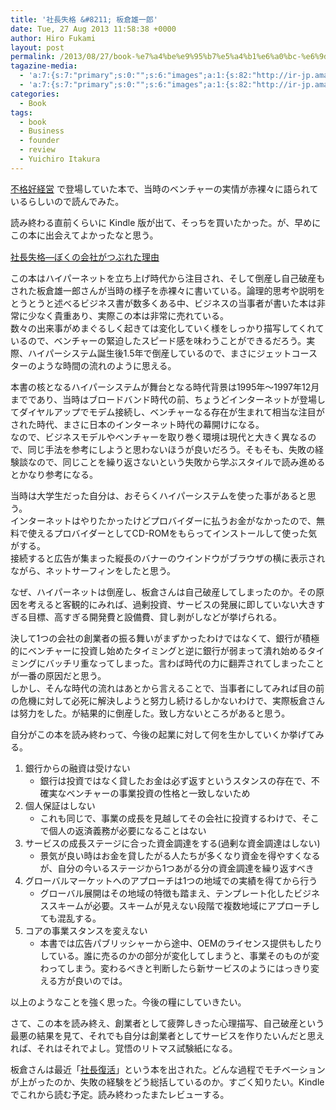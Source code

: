 ```yaml
---
title: '社長失格 &#8211; 板倉雄一郎'
date: Tue, 27 Aug 2013 11:58:38 +0000
author: Hiro Fukami
layout: post
permalink: /2013/08/27/book-%e7%a4%be%e9%95%b7%e5%a4%b1%e6%a0%bc-%e6%9d%bf%e5%80%89%e9%9b%84%e4%b8%80%e9%83%8e/
tagazine-media:
  - 'a:7:{s:7:"primary";s:0:"";s:6:"images";a:1:{s:82:"http://ir-jp.amazon-adsystem.com/e/ir?t=dsea-22&amp;l=as2&amp;o=9&amp;a=4822241300";a:6:{s:8:"file_url";s:82:"http://ir-jp.amazon-adsystem.com/e/ir?t=dsea-22&amp;l=as2&amp;o=9&amp;a=4822241300";s:5:"width";i:1;s:6:"height";i:1;s:4:"type";s:5:"image";s:4:"area";i:1;s:9:"file_path";s:0:"";}}s:6:"videos";a:0:{}s:11:"image_count";i:1;s:6:"author";s:7:"8120754";s:7:"blog_id";s:8:"48436223";s:9:"mod_stamp";s:19:"2013-08-27 02:58:38";}'
  - 'a:7:{s:7:"primary";s:0:"";s:6:"images";a:1:{s:82:"http://ir-jp.amazon-adsystem.com/e/ir?t=dsea-22&amp;l=as2&amp;o=9&amp;a=4822241300";a:6:{s:8:"file_url";s:82:"http://ir-jp.amazon-adsystem.com/e/ir?t=dsea-22&amp;l=as2&amp;o=9&amp;a=4822241300";s:5:"width";i:1;s:6:"height";i:1;s:4:"type";s:5:"image";s:4:"area";i:1;s:9:"file_path";s:0:"";}}s:6:"videos";a:0:{}s:11:"image_count";i:1;s:6:"author";s:7:"8120754";s:7:"blog_id";s:8:"48436223";s:9:"mod_stamp";s:19:"2013-08-27 02:58:38";}'
categories:
  - Book
tags:
  - book
  - Business
  - founder
  - review
  - Yuichiro Itakura
---
```

<a title="不格好経営 – 南場智子" href="http://hirofukami.com/2013/08/16/post/" target="_blank">不格好経営</a> で登場していた本で、当時のベンチャーの実情が赤裸々に語られているらしいので読んでみた。

読み終わる直前くらいに Kindle 版が出て、そっちを買いたかった。が、早めにこの本に出会えてよかったなと思う。

[<img alt="" src="http://ws-fe.amazon-adsystem.com/widgets/q?_encoding=UTF8&ASIN=4822241300&Format=_SL160_&ID=AsinImage&MarketPlace=JP&ServiceVersion=20070822&WS=1&tag=dsea-22" border="0" />][1]<img style="border:none !important;margin:0!important;" alt="" src="http://ir-jp.amazon-adsystem.com/e/ir?t=dsea-22&l=as2&o=9&a=4822241300" width="1" height="1" border="0" />  
[社長失格―ぼくの会社がつぶれた理由][2]<img style="border:none !important;margin:0!important;" alt="" src="http://ir-jp.amazon-adsystem.com/e/ir?t=dsea-22&l=as2&o=9&a=4822241300" width="1" height="1" border="0" />

この本はハイパーネットを立ち上げ時代から注目され、そして倒産し自己破産もされた板倉雄一郎さんが当時の様子を赤裸々に書いている。論理的思考や説明をとうとうと述べるビジネス書が数多くある中、ビジネスの当事者が書いた本は非常に少なく貴重あり、実際この本は非常に売れている。  
数々の出来事がめまぐるしく起きては変化していく様をしっかり描写してくれているので、ベンチャーの緊迫したスピード感を味わうことができるだろう。実際、ハイパーシステム誕生後1.5年で倒産しているので、まさにジェットコースターのような時間の流れのように思える。

本書の核となるハイパーシステムが舞台となる時代背景は1995年〜1997年12月までであり、当時はブロードバンド時代の前、ちょうどインターネットが登場してダイヤルアップでモデム接続し、ベンチャーなる存在が生まれて相当な注目がされた時代、まさに日本のインターネット時代の幕開けになる。  
なので、ビジネスモデルやベンチャーを取り巻く環境は現代と大きく異なるので、同じ手法を参考にしようと思わないほうが良いだろう。そもそも、失敗の経験談なので、同じことを繰り返さないという失敗から学ぶスタイルで読み進めるとかなり参考になる。

当時は大学生だった自分は、おそらくハイパーシステムを使った事があると思う。  
インターネットはやりたかったけどプロバイダーに払うお金がなかったので、無料で使えるプロバイダーとしてCD-ROMをもらってインストールして使った気がする。  
接続すると広告が集まった縦長のバナーのウインドウがブラウザの横に表示されながら、ネットサーフィンをしたと思う。

なぜ、ハイパーネットは倒産し、板倉さんは自己破産してしまったのか。その原因を考えると客観的にみれば、過剰投資、サービスの発展に即していない大きすぎる目標、高すぎる開発費と設備費、貸し剥がしなどが挙げられる。

決して1つの会社の創業者の振る舞いがまずかったわけではなくて、銀行が積極的にベンチャーに投資し始めたタイミングと逆に銀行が弱まって潰れ始めるタイミングにバッチリ重なってしまった。言わば時代の力に翻弄されてしまったことが一番の原因だと思う。  
しかし、そんな時代の流れはあとから言えることで、当事者にしてみれば目の前の危機に対して必死に解決しようと努力し続けるしかないわけで、実際板倉さんは努力をした。が結果的に倒産した。致し方ないところがあると思う。

自分がこの本を読み終わって、今後の起業に対して何を生かしていくか挙げてみる。

1.  銀行からの融資は受けない 
    *   銀行は投資ではなく貸したお金は必ず返すというスタンスの存在で、不確実なベンチャーの事業投資の性格と一致しないため
2.  個人保証はしない 
    *   これも同じで、事業の成長を見越してその会社に投資するわけで、そこで個人の返済義務が必要になることはない
3.  サービスの成長ステージに合った資金調達をする(過剰な資金調達はしない) 
    *   景気が良い時はお金を貸したがる人たちが多くなり資金を得やすくなるが、自分の今いるステージから1つあがる分の資金調達を繰り返すべき
4.  グローバルマーケットへのアプローチは1つの地域での実績を得てから行う 
    *   グローバル展開はその地域の特徴も踏まえ、テンプレート化したビジネススキームが必要。スキームが見えない段階で複数地域にアプローチしても混乱する。
5.  コアの事業スタンスを変えない 
    *   本書では広告パブリッシャーから途中、OEMのライセンス提供もしたりしている。誰に売るのかの部分が変化してしまうと、事業そのものが変わってしまう。変わるべきと判断したら新サービスのようにはっきり変える方が良いのでは。

以上のようなことを強く思った。今後の糧にしていきたい。

さて、この本を読み終え、創業者として疲弊しきった心理描写、自己破産という最悪の結果を見て、それでも自分は創業者としてサービスを作りたいんだと思えれば、それはそれでよし。覚悟のリトマス試験紙になる。

板倉さんは最近「<a href="http://www.amazon.co.jp/gp/product/4569809235/ref=as_li_ss_tl?ie=UTF8&camp=247&creative=7399&creativeASIN=4569809235&linkCode=as2&tag=dsea-22" target="_blank">社長復活</a>」という本を出された。どんな過程でモチベーションが上がったのか、失敗の経験をどう総括しているのか。すごく知りたい。Kindle でこれから読む予定。読み終わったまたレビューする。

 [1]: http://www.amazon.co.jp/gp/product/4822241300/ref=as_li_ss_il?ie=UTF8&camp=247&creative=7399&creativeASIN=4822241300&linkCode=as2&tag=dsea-22
 [2]: http://www.amazon.co.jp/gp/product/4822241300/ref=as_li_ss_tl?ie=UTF8&camp=247&creative=7399&creativeASIN=4822241300&linkCode=as2&tag=dsea-22
